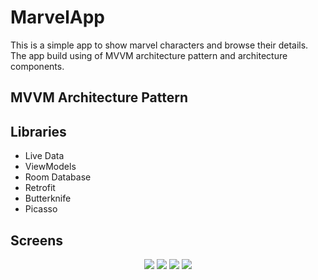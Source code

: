 # MarvelApp
This is a simple app to show marvel characters and browse their details. The app build using of MVVM architecture pattern and architecture components.

## MVVM Architecture Pattern

## Libraries
   - Live Data
   - ViewModels
   - Room Database
   - Retrofit
   - Butterknife
   - Picasso
   
   ## Screens
   <p align="center">
  <img src="https://user-images.githubusercontent.com/16237969/63377280-12d27480-c390-11e9-90b8-be64294e4be0.png"/>
  <img src="https://user-images.githubusercontent.com/16237969/63377361-47463080-c390-11e9-95c6-cd1d8dfc9139.png"/>
  <img src="https://user-images.githubusercontent.com/16237969/63377674-d2272b00-c390-11e9-8164-279eb153ba57.png"/>
  <img src="https://user-images.githubusercontent.com/16237969/63377675-d2272b00-c390-11e9-901a-18e04282ff2d.png"/>
</p>

